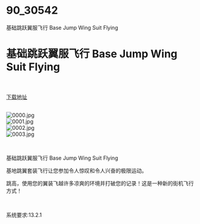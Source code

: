 # 90_30542
基础跳跃翼服飞行 Base Jump Wing Suit Flying
# 基础跳跃翼服飞行 Base Jump Wing Suit Flying
 <br/></br>
[下载地址](https://www.switch520.cc/article/30542 "下载地址")
<br/></br>

<p><img title="0000.jpg" src="https://www.switch520.cc/muke_img/2022_05_01_db9fd74ed5873.jpg" alt="0000.jpg"><br>
<img title="0001.jpg" src="https://www.switch520.cc/muke_img/2022_05_01_8ec8b435d693c.jpg" alt="0001.jpg"><br>
<img title="0002.jpg" src="https://www.switch520.cc/muke_img/2022_05_01_e8f0f41fa5840.jpg" alt="0002.jpg"><br>
<img title="0003.jpg" src="https://www.switch520.cc/muke_img/2022_05_01_a7f7b46a62974.jpg" alt="0003.jpg"></p>
<p>&nbsp;</p>
<p>基础跳跃翼服飞行 Base Jump Wing Suit Flying</p>
<p>基地跳翼套装飞行让您参加令人惊叹和令人兴奋的极限运动。</p>
<p>跳高，使用您的翼装飞越许多凉爽的环境并打破您的记录！这是一种新的街机飞行方式！</p>
<p>&nbsp;</p>
<p>系统要求:13.2.1</p>



